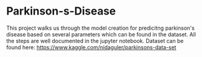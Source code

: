 # Parkinson-s-Disease
This project walks us through the model creation for predicitng parkinson's disease based on several parameters which can be found in the dataset. All the steps are well documented in the jupyter notebook. 
Dataset can be found here:
https://www.kaggle.com/nidaguler/parkinsons-data-set

